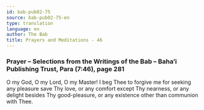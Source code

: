 ```yaml
---
id: bab-pub02-75
source: bab-pub02-75-en
type: translation
language: en
author: The Bab
title: Prayers and Meditations - 46
---
```

### Prayer – Selections from the Writings of the Bab – Baha’i Publishing Trust, Para (7:46), page 281

O my God, O my Lord, O my Master! I beg Thee to forgive me for seeking any pleasure save Thy love, or any comfort except Thy nearness, or any delight besides Thy good-pleasure, or any existence other than communion with Thee.